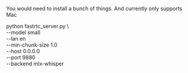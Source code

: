 You would need to install a bunch of things. And currently only supports Mac

python fastrtc_server.py \            
  --model small \
  --lan en \
  --min-chunk-size 1.0 \
  --host 0.0.0.0 \
  --port 9880 \
 --backend mlx-whisper
